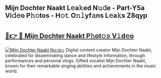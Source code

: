 ## Mijn Dochter Naakt L𝚎a𝚔ed N𝚞𝚍e - Part-Y5a Vi𝚍𝚎o P𝚑𝚘tos - H𝚘𝚝 O𝚗𝚕yf𝚊ns L𝚎a𝚔s Z8qyp

# <h2><a href="http://kf9a9l.oniu.top/?m=Mijn+Dochter+Naakt">🔗👉 🔴 Mijn Dochter Naakt P𝚑ot𝚘𝚜 V𝚒d𝚎o</a></h2>

[![Mijn Dochter Naakt Nu𝚍e𝚜](https://i.imgur.com/0qMVB7G.gif)](http://kf9a9l.oniu.top/?m=Mijn+Dochter+Naakt)
Digital content creator Mijn Dochter Naakt, celebrated for disseminating dance and lifestyle information, through performances and personal vlogs. Gifted vocalist Mijn Dochter Naakt, known for their remarkable singing abilities and achievements in the music world.  
